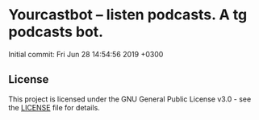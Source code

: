 # Yourcastbot – listen podcasts. A tg podcasts bot.

Initial commit: Fri Jun 28 14:54:56 2019 +0300

## License

This project is licensed under the GNU General Public License v3.0 - see the [LICENSE](LICENSE) file for details.

